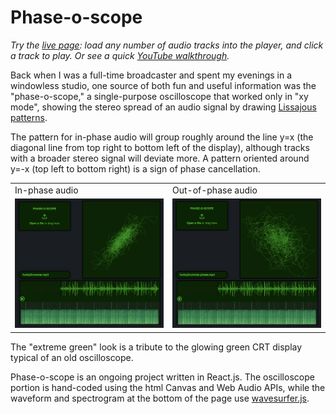 # Phase-o-scope

*Try the [live page](https://phase-o-scope.netlify.app): load any number of audio tracks into the player, and click a track to play. Or see a quick [YouTube walkthrough](https://youtu.be/Astgn6smLUE).*

Back when I was a full-time broadcaster and spent my evenings in a windowless studio, one source of both fun and useful information was the "phase-o-scope," a single-purpose oscilloscope that worked only in "xy mode", showing the stereo spread of an audio signal by drawing [Lissajous patterns](https://en.wikipedia.org/wiki/Lissajous_curve). 

The pattern for in-phase audio will group roughly around the line y=x (the diagonal line from top right to bottom left of the display), although tracks with a broader stereo signal will deviate more. A pattern oriented around y=-x (top left to bottom right) is a sign of phase cancellation.  
  
<table>
  <tr>
    <td>In-phase audio</td>
     <td>Out-of-phase audio</td>

  </tr>
  <tr>
    <td><img src="./src/assets/in-phase.png" width="300"></td>
    <td><img src="./src/assets/out-of-phase.png" width="300"></td>
  </tr>
 </table>


The "extreme green" look is a tribute to the glowing green CRT display typical of an old oscilloscope.

Phase-o-scope is an ongoing project written in React.js. The oscilloscope portion is hand-coded using the html Canvas and Web Audio APIs, while the waveform and spectrogram at the bottom of the page use [wavesurfer.js](https://wavesurfer-js.org). 
